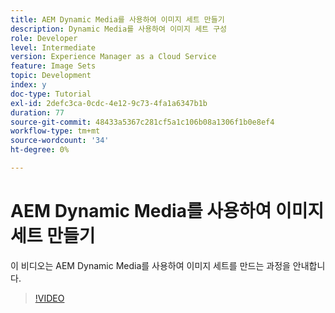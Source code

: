 ```yaml
---
title: AEM Dynamic Media를 사용하여 이미지 세트 만들기
description: Dynamic Media를 사용하여 이미지 세트 구성
role: Developer
level: Intermediate
version: Experience Manager as a Cloud Service
feature: Image Sets
topic: Development
index: y
doc-type: Tutorial
exl-id: 2defc3ca-0cdc-4e12-9c73-4fa1a6347b1b
duration: 77
source-git-commit: 48433a5367c281cf5a1c106b08a1306f1b0e8ef4
workflow-type: tm+mt
source-wordcount: '34'
ht-degree: 0%

---
```


# AEM Dynamic Media를 사용하여 이미지 세트 만들기

이 비디오는 AEM Dynamic Media를 사용하여 이미지 세트를 만드는 과정을 안내합니다.

>[!VIDEO](https://video.tv.adobe.com/v/335581?quality=12&learn=on)
